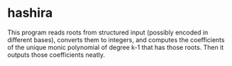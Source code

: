# hashira
This program reads roots from structured input (possibly encoded in different bases), converts them to integers, and computes the coefficients of the unique monic polynomial of degree k-1 that has those roots. Then it outputs those coefficients neatly.

